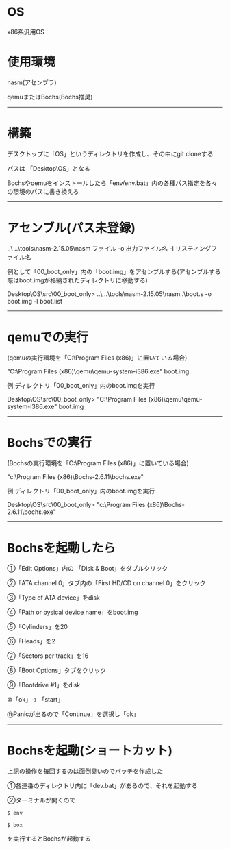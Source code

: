 # OS
x86系汎用OS

# 使用環境

nasm(アセンブラ)

qemuまたはBochs(Bochs推奨)
__________________________________

# 構築

デスクトップに「OS」というディレクトリを作成し、その中にgit cloneする

パスは 「Desktop\OS」となる

Bochsやqemuをインストールしたら「env/env.bat」内の各種パス指定を各々の環境のパスに書き換える
_________________________________

# アセンブル(パス未登録)


..\ ..\tools\nasm-2.15.05\nasm ファイル -o 出力ファイル名 -l リスティングファイル名

例として「00_boot_only」内の「boot.img」をアセンブルする(アセンブルする際はboot.imgが格納されたディレクトリに移動する)

Desktop\OS\src\00_boot_only> ..\ ..\tools\nasm-2.15.05\nasm .\boot.s -o boot.img -l boot.list

__________________________________________

# qemuでの実行
(qemuの実行環境を「C:\Program Files (x86)」に置いている場合)

"C:\Program Files (x86)\qemu\qemu-system-i386.exe" boot.img

例:ディレクトリ「00_boot_only」内のboot.imgを実行

Desktop\OS\src\00_boot_only> "C:\Program Files (x86)\qemu\qemu-system-i386.exe" boot.img

___________________________________________

# Bochsでの実行
(Bochsの実行環境を「C:\Program Files (x86)」に置いている場合)

"c:\Program Files (x86)\Bochs-2.6.11\bochs.exe"

例:ディレクトリ「00_boot_only」内のboot.imgを実行

Desktop\OS\src\00_boot_only> "c:\Program Files (x86)\Bochs-2.6.11\bochs.exe"

______________________________________________

# Bochsを起動したら

①「Edit Options」内の 「Disk & Boot」をダブルクリック

②「ATA channel 0」タブ内の「First HD/CD on channel 0」をクリック

③「Type of ATA device」をdisk

④「Path or pysical device name」をboot.img

⑤「Cylinders」を20

⑥「Heads」を2

⑦「Sectors per track」を16

⑧「Boot Options」タブをクリック

⑨「Bootdrive #1」をdisk

⑩「ok」-> 「start」

⑪Panicが出るので「Continue」を選択し「ok」

_____________________________________________

# Bochsを起動(ショートカット)

上記の操作を毎回するのは面倒臭いのでバッチを作成した

①各連番のディレクトリ内に「dev.bat」があるので、それを起動する

②ターミナルが開くので

```
$ env

$ box

```

を実行するとBochsが起動する
